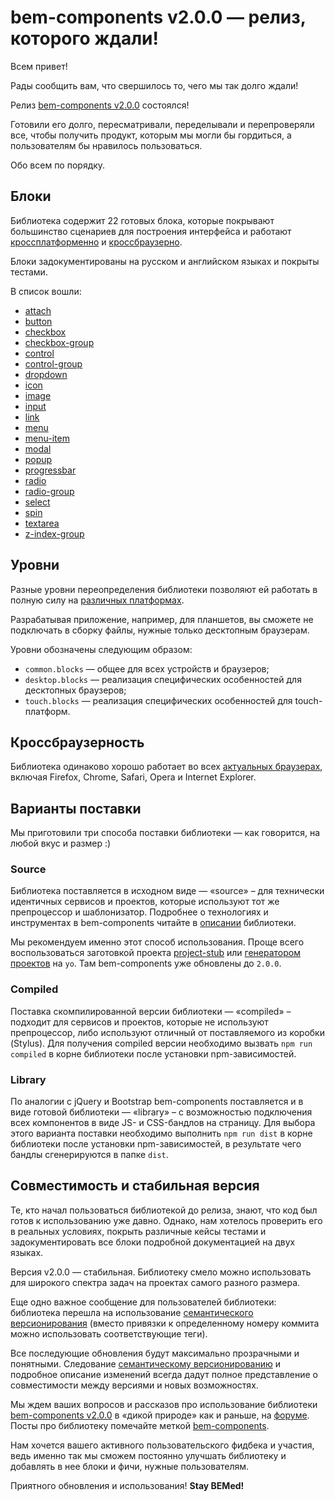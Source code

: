 
# bem-components v2.0.0 — релиз, которого ждали! 

Всем привет!

Рады сообщить вам, что свершилось то, чего мы так долго ждали! 

Релиз [bem-components v2.0.0](https://ru.bem.info/libs/bem-components/v2.0.0/) состоялся!

Готовили его долго, пересматривали, переделывали и перепроверяли все, чтобы получить продукт, которым мы могли бы гордиться, а пользователям бы нравилось пользоваться. 

Обо всем по порядку.

## Блоки

Библиотека содержит 22 готовых блока, которые покрывают большинство сценариев для построения интерфейса и работают [кроссплатформенно](https://ru.bem.info/libs/bem-components/v2.0.0/#Уровни) и [кроссбраузерно](https://ru.bem.info/libs/bem-components/v2.0.0/#Поддерживаемые-браузеры).

Блоки задокументированы на русском и английском языках и покрыты тестами. 

В список вошли:
* [attach](https://ru.bem.info/libs/bem-components/v2.0.0/desktop/attach/)
* [button](https://ru.bem.info/libs/bem-components/v2.0.0/desktop/button/)
* [checkbox](https://ru.bem.info/libs/bem-components/v2.0.0/desktop/checkbox/)
* [checkbox-group](https://ru.bem.info/libs/bem-components/v2.0.0/desktop/checkbox-group/)
* [control](https://ru.bem.info/libs/bem-components/v2.0.0/desktop/control/)
* [control-group](https://ru.bem.info/libs/bem-components/v2.0.0/desktop/control-group/)
* [dropdown](https://ru.bem.info/libs/bem-components/v2.0.0/desktop/dropdown/)
* [icon](https://ru.bem.info/libs/bem-components/v2.0.0/desktop/icon/)
* [image](https://ru.bem.info/libs/bem-components/v2.0.0/desktop/image/)
* [input](https://ru.bem.info/libs/bem-components/v2.0.0/desktop/input/)
* [link](https://ru.bem.info/libs/bem-components/v2.0.0/desktop/link/)
* [menu](https://ru.bem.info/libs/bem-components/v2.0.0/desktop/menu/)
* [menu-item](https://ru.bem.info/libs/bem-components/v2.0.0/desktop/menu-item/)
* [modal](https://ru.bem.info/libs/bem-components/v2.0.0/desktop/modal/)
* [popup](https://ru.bem.info/libs/bem-components/v2.0.0/desktop/popup/)
* [progressbar](https://ru.bem.info/libs/bem-components/v2.0.0/desktop/progressbar/)
* [radio](https://ru.bem.info/libs/bem-components/v2.0.0/desktop/radio/)
* [radio-group](https://ru.bem.info/libs/bem-components/v2.0.0/desktop/radio-group/)
* [select](https://ru.bem.info/libs/bem-components/v2.0.0/desktop/select/)
* [spin](https://ru.bem.info/libs/bem-components/v2.0.0/desktop/spin/)
* [textarea](https://ru.bem.info/libs/bem-components/v2.0.0/desktop/textarea/)
* [z-index-group](https://ru.bem.info/libs/bem-components/v2.0.0/desktop/z-index-group/)

## Уровни

Разные уровни переопределения библиотеки позволяют ей работать в полную силу на [различных платформах](https://ru.bem.info/libs/bem-components/v2.0.0/#Уровни). 

Разрабатывая приложение, например, для планшетов, вы сможете не подключать в сборку файлы, нужные только десктопным браузерам.

Уровни обозначены следующим образом:
* `common.blocks` — общее для всех устройств и браузеров;
* `desktop.blocks` — реализация специфических особенностей для десктопных браузеров;
* `touch.blocks` — реализация специфических особенностей для touch-платформ.

## Кроссбраузерность

Библиотека одинаково хорошо работает во всех [актуальных браузерах](https://ru.bem.info/libs/bem-components/v2.0.0/#Поддерживаемые-браузеры), включая Firefox, Chrome, Safari, Opera и Internet Explorer.

## Варианты поставки

Мы приготовили три способа поставки библиотеки — как говорится, на любой вкус и размер :)

### Source
Библиотека поставляется в исходном виде — «source» – для технически идентичных сервисов и проектов, которые используют тот же препроцессор и шаблонизатор. 
Подробнее о технологиях и инструментах в bem-components читайте в [описании](https://ru.bem.info/libs/bem-components/v2.0.0/) библиотеки.

Мы рекомендуем именно этот способ использования. Проще всего воспользоваться заготовкой проекта [project-stub](https://github.com/bem/project-stub) или [генератором проектов](https://ru.bem.info/tools/bem/bem-stub/) на `yo`. Там bem-components уже обновлены до `2.0.0`.

### Compiled
Поставка скомпилированной версии библиотеки — «compiled» – подходит для сервисов и проектов, которые не используют препроцессор, либо используют отличный от поставляемого из коробки (Stylus).
Для получения compiled версии необходимо вызвать `npm run compiled` в корне библиотеки после установки npm-зависимостей.

### Library
По аналогии с jQuery и Bootstrap bem-components поставляется и в виде готовой библиотеки — «library» – с возможностью подключения всех компонентов в виде JS- и CSS-бандлов на страницу. 
Для выбора этого варианта поставки необходимо выполнить `npm run dist` в корне библиотеки после установки npm-зависимостей, в результате чего бандлы сгенерируются в папке `dist`.

## Совместимость и стабильная версия

Те, кто начал пользоваться библиотекой до релиза, знают, что код был готов к использованию уже давно. 
Однако, нам хотелось проверить его в реальных условиях, покрыть различные кейсы тестами и задокументировать все блоки подробной документацией на двух языках.

Версия v2.0.0 — стабильная. Библиотеку смело можно использовать для широкого спектра задач на проектах самого разного размера.

Еще одно важное сообщение для пользователей библиотеки: библиотека перешла на использование [семантического версионирования](http://semver.org/lang/ru/) (вместо привязки к определенному номеру коммита можно использовать соответствующие теги).

Все последующие обновления будут максимально прозрачными и понятными. Следование [семантическому версионированию](http://semver.org/lang/ru/) и подробное описание изменений всегда дадут полное представление о совместимости между версиями и новых возможностях.

Мы ждем ваших вопросов и рассказов про использование библиотеки [bem-components v2.0.0](https://ru.bem.info/libs/bem-components/v2.0.0/) в «дикой природе» как и раньше, на [форуме](https://ru.bem.info/forum/). Посты про библиотеку помечайте меткой [bem-components](https://ru.bem.info/forum/?labels=bem-components). 

Нам хочется вашего активного пользовательского фидбека и участия, ведь именно так мы сможем постоянно улучшать библиотеку и добавлять в нее блоки и фичи, нужные пользователям.

Приятного обновления и использования! **Stay BEMed!**
